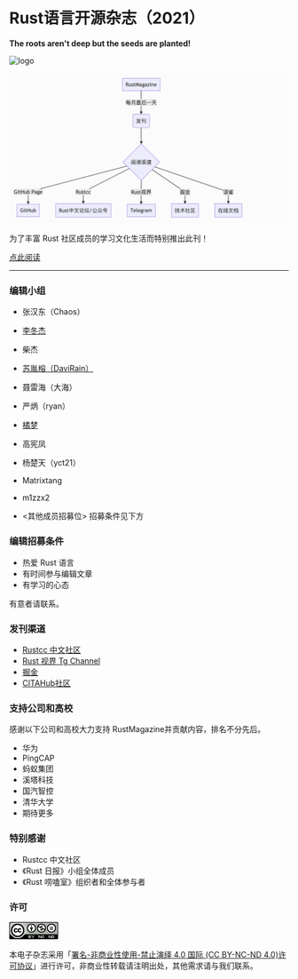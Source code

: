 # Rust语言开源杂志（2021）

**The roots aren't deep but the seeds are planted!**

![logo](./src/image/rust_magazine3.png)

![logo](./src/image/rm.png)

为了丰富 Rust 社区成员的学习文化生活而特别推出此刊！

[点此阅读](https://rustmagazine.github.io/rust_magazine_2021/)

---

### 编辑小组

- 张汉东（Chaos）
- [李冬杰](https://www.yuque.com/lidongjies)
- 柴杰
- [苏胤榕（DaviRain）](https://github.com/DaviRain-Su)
- 聂雷海（大海）
- 严炳（ryan）
- [橘梦](https://github.com/wangshengfei/)
- 高宪凤
- 杨楚天（yct21）
- Matrixtang
- m1zzx2 

- <其他成员招募位> 招募条件见下方

### 编辑招募条件

- 热爱 Rust 语言
- 有时间参与编辑文章
- 有学习的心态

有意者请联系。

### 发刊渠道

- [Rustcc 中文社区](https://rustcc.cn)
- [Rust 视界 Tg Channel](https://t.me/rust_daily_news)
- [掘金](https://juejin.cn/user/123560414944158)
- [CITAHub社区](https://talk.citahub.com)

### 支持公司和高校

感谢以下公司和高校大力支持 RustMagazine并贡献内容，排名不分先后。

- 华为
- PingCAP
- 蚂蚁集团
- 溪塔科技
- 国汽智控
- 清华大学
- 期待更多

### 特别感谢

- Rustcc 中文社区
- 《Rust 日报》小组全体成员
- 《Rust 唠嗑室》组织者和全体参与者

### 许可

![](./src/image/cc.png)

本电子杂志采用「[署名-非商业性使用-禁止演绎 4.0 国际 (CC BY-NC-ND 4.0)许可协议](https://creativecommons.org/licenses/by-nc-nd/4.0/deed.zh-Hans)」进行许可，非商业性转载请注明出处，其他需求请与我们联系。